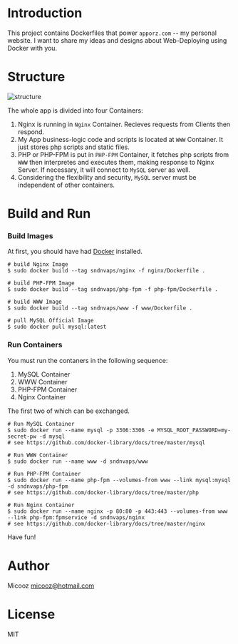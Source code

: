 # Introduction

This project contains Dockerfiles that power `apporz.com` -- my personal website.
I want to share my ideas and designs about Web-Deploying using Docker with you.

# Structure

![structure][1]

The whole app is divided into four Containers:

1. Nginx is running in `Nginx` Container. Recieves requests from Clients then respond.
2. My App business-logic code and scripts is located at `WWW` Container. It just stores php scripts and static files.
3. PHP or PHP-FPM is put in `PHP-FPM` Container, it fetches php scripts from `WWW` then interpretes and executes them, making response to Nginx Server.
If necessary, it will connect to `MySQL` server as well.
4. Considering the flexibility and security, `MySQL` server must be independent of other containers.

# Build and Run

### Build Images

At first, you should have had [Docker](https://docs.docker.com) installed.

    # build Nginx Image
    $ sudo docker build --tag sndnvaps/nginx -f nginx/Dockerfile .
    
    # build PHP-FPM Image
    $ sudo docker build --tag sndnvaps/php-fpm -f php-fpm/Dockerfile .
    
    # build WWW Image
    $ sudo docker build --tag sndnvaps/www -f www/Dockerfile .
    
    # pull MySQL Official Image
    $ sudo docker pull mysql:latest

### Run Containers

You must run the contaners in the following sequence:

1. MySQL Container
2. WWW Container
3. PHP-FPM Container
4. Nginx Container

The first two of which can be exchanged.

    # Run MySQL Container
    $ sudo docker run --name mysql -p 3306:3306 -e MYSQL_ROOT_PASSWORD=my-secret-pw -d mysql
    # see https://github.com/docker-library/docs/tree/master/mysql
    
    # Run WWW Container
    $ sudo docker run --name www -d sndnvaps/www
    
    # Run PHP-FPM Container
    $ sudo docker run --name php-fpm --volumes-from www --link mysql:mysql -d sndnvaps/php-fpm
    # see https://github.com/docker-library/docs/tree/master/php
    
    # Run Nginx Container
    $ sudo docker run --name nginx -p 80:80 -p 443:443 --volumes-from www --link php-fpm:fpmservice -d sndnvaps/nginx
    # see https://github.com/docker-library/docs/tree/master/nginx
    
Have fun!

# Author

Micooz <micooz@hotmail.com>

# License

MIT

  [1]: structure.png
